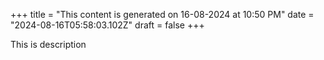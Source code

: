 +++
title = "This content is generated on 16-08-2024 at 10:50 PM"
date = "2024-08-16T05:58:03.102Z"
draft = false
+++

  This is description
        